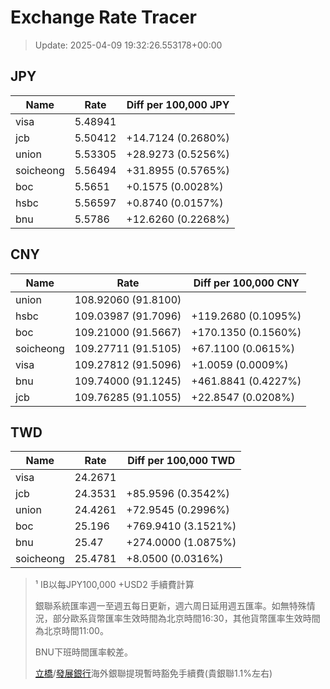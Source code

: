 # Exchange Rate Tracer

> Update: 2025-04-09 19:32:26.553178+00:00

## JPY

| Name      |    Rate | Diff per 100,000 JPY   |
|-----------|---------|------------------------|
| visa      | 5.48941 |                        |
| jcb       | 5.50412 | +14.7124 (0.2680%)     |
| union     | 5.53305 | +28.9273 (0.5256%)     |
| soicheong | 5.56494 | +31.8955 (0.5765%)     |
| boc       | 5.5651  | +0.1575 (0.0028%)      |
| hsbc      | 5.56597 | +0.8740 (0.0157%)      |
| bnu       | 5.5786  | +12.6260 (0.2268%)     |

## CNY

| Name      | Rate                | Diff per 100,000 CNY   |
|-----------|---------------------|------------------------|
| union     | 108.92060	(91.8100) |                        |
| hsbc      | 109.03987	(91.7096) | +119.2680 (0.1095%)    |
| boc       | 109.21000	(91.5667) | +170.1350 (0.1560%)    |
| soicheong | 109.27711	(91.5105) | +67.1100 (0.0615%)     |
| visa      | 109.27812	(91.5096) | +1.0059 (0.0009%)      |
| bnu       | 109.74000	(91.1245) | +461.8841 (0.4227%)    |
| jcb       | 109.76285	(91.1055) | +22.8547 (0.0208%)     |

## TWD

| Name      |    Rate | Diff per 100,000 TWD   |
|-----------|---------|------------------------|
| visa      | 24.2671 |                        |
| jcb       | 24.3531 | +85.9596 (0.3542%)     |
| union     | 24.4261 | +72.9545 (0.2996%)     |
| boc       | 25.196  | +769.9410 (3.1521%)    |
| bnu       | 25.47   | +274.0000 (1.0875%)    |
| soicheong | 25.4781 | +8.0500 (0.0316%)      |


> ¹ IB以每JPY100,000 +USD2 手續費計算
>
> 銀聯系統匯率週一至週五每日更新，週六周日延用週五匯率。如無特殊情況，部分歐系貨幣匯率生效時間為北京時間16:30，其他貨幣匯率生效時間為北京時間11:00。
>
> BNU下班時間匯率較差。
>
> [立橋](https://www.wlbank.com.mo/uploads/ueditor/file/20181211/1544536513900230.pdf)/[發展銀行](https://www.mdb.com.mo/Service_Charges_20230728.pdf)海外銀聯提現暫時豁免手續費(貴銀聯1.1%左右)

